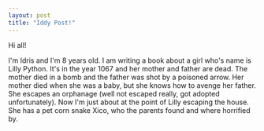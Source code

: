 ```yaml
---
layout: post
title: "Iddy Post!"
---
```


Hi all!

I'm Idris and I'm 8 years old. I am writing a book about a girl who's name is Lilly Python. It's in the year 1067 and her mother and father are dead. The mother died in a bomb and the father was shot by a poisoned arrow. Her mother died when she was a baby, but she knows how to avenge her father.
She escapes an orphanage (well not escaped really, got adopted unfortunately). Now I'm just about at the point of Lilly escaping the house. She has a pet corn snake Xico, who the parents found and where horrified by.
